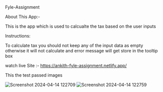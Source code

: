  Fyle-Assignment


 About This App:-

 This is the app which is used to calcualte the tax based on the user inputs

 Instructions:

 To calculate tax you should not keep any of the input data as empty otherwise it will not calculate and error message will get store in the tooltip box

 watch live Site :-  https://ankith-fyle-assignment.netlify.app/

 This the test passed images 

![Screenshot 2024-04-14 122709](https://github.com/Ankith008/Fyle-Assignment/assets/105031597/28cf82b1-179d-42e7-83c9-6c2de935c57e)
![Screenshot 2024-04-14 122759](https://github.com/Ankith008/Fyle-Assignment/assets/105031597/9a4f2cc8-6cc5-45b7-a64f-8813bd0ad5ba)

 


